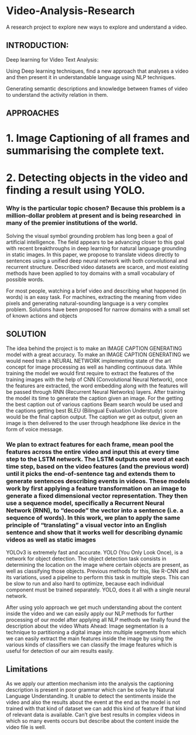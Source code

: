 # Video-Analysis-Research
A research project to explore new ways to explore and understand a video.
 

## INTRODUCTION:
Deep learning for Video Text Analysis:

Using Deep learning techniques, find a new approach that analyses a video and then present it in understandable language using NLP techniques.

Generating semantic descriptions and knowledge between frames of video to understand the activity relation in them.

## APPROACHES
# 1. Image Captioning of all frames and summarising the complete text.
# 2. Detecting objects in the video and finding a result using YOLO.

### Why is the particular topic chosen? Because this problem is a million-dollar problem at present and is being researched  in many of the premier institutions of the world. 
Solving the visual symbol grounding problem has long been a goal of artificial intelligence. The field appears to be advancing closer to this goal with recent breakthroughs in deep learning for natural language grounding in static images. In this paper, we propose to translate videos directly to sentences using a unified deep neural network with both convolutional and recurrent structure. Described video datasets are scarce, and most existing methods have been applied to toy domains with a small vocabulary of possible words.

For most people, watching a brief video and describing what happened (in words) is an easy task. For machines, extracting the meaning from video pixels and generating natural-sounding language is a very complex problem. Solutions have been proposed for narrow domains with a small set of known actions and objects

## SOLUTION

The idea behind the project is to make an IMAGE CAPTION GENERATING model with a great accuracy. To make an IMAGE CAPTION GENERATING we would need train a NEURAL NETWORK implementing state of the art concept for image processing as well as handling continuous data. While training the model we would first require to extract the features of the training images with the help of CNN (Convolutional Neural Network), once the features are extracted, the word embedding along with the features will be passed through RNN (Recurrent Neural Networks) layers.
After training the model its time to generate the caption given an image. For the getting the best caption out of various captions Beam search would be used and the captions getting best BLEU (Bilingual Evaluation Understudy) score would be the final caption output. The caption we get as output, given an image is then delivered to the user through headphone like device in the form of voice message.  

### We plan to extract features for each frame, mean pool the features across the entire video and input this at every time step to the LSTM network. The LSTM outputs one word at each time step, based on the video features (and the previous word) until it picks the end-of-sentence tag and extends them to generate sentences describing events in videos. These models work by first applying a feature transformation on an image to generate a fixed dimensional vector representation. They then use a sequence model, specifically a Recurrent Neural Network (RNN), to “decode” the vector into a sentence (i.e. a sequence of words). In this work, we plan to apply the same principle of “translating” a visual vector into an English sentence and show that it works well for describing dynamic videos as well as static images


YOLOv3 is extremely fast and accurate. YOLO (You Only Look Once), is a network for object detection. The object detection task consists in determining the location on the image where certain objects are present, as well as classifying those objects. Previous methods for this, like R-CNN and its variations, used a pipeline to perform this task in multiple steps. This can be slow to run and also hard to optimize, because each individual component must be trained separately. YOLO, does it all with a single neural network.
 
After using yolo approach we get much understanding about the content inside the video and we can easily apply our NLP methods for further processing of our model after applying all NLP methods we finally found the description about the video
Whats Ahead:
Image segmentation is a technique to partitioning a digital image into multiple segments from which we can easily extract the main features inside the image by using the various kinds of classifiers we can classify the image features which is useful for detection of our aim results easily. 



## Limitations
As we apply our attention mechanism into the analysis the captioning description is present in poor grammar which can be solve by Natural Language Understanding.
It unable to detect the sentiments inside the video and also the results about the event at the end as the model is not trained with that kind of dataset we can add this kind of feature if that kind of relevant data is available.
Can’t give best results in complex videos in which so many events occurs but describe about the content inside the video file is well. 


